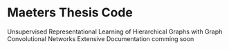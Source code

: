# Maeters Thesis Code 
Unsupervised Representational Learning of Hierarchical Graphs with Graph Convolutional Networks
Extensive Documentation comming soon
